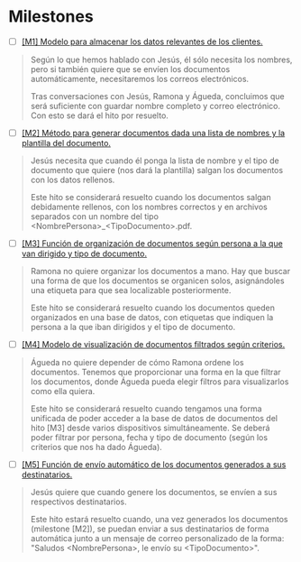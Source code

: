 # Milestones

- [ ] [[M1] Modelo para almacenar los datos relevantes de los clientes.](https://github.com/jmramirezG/WhatCook/milestone/1)
  
>Según lo que hemos hablado con Jesús, él sólo necesita los nombres, pero si también quiere que se envíen los documentos automáticamente, necesitaremos los correos electrónicos.
>
>Tras conversaciones con Jesús, Ramona y Águeda, concluimos que será suficiente con guardar nombre completo y correo electrónico. Con esto se dará el hito por resuelto.

- [ ] [[M2] Método para generar documentos dada una lista de nombres y la plantilla del documento.](https://github.com/jmramirezG/WhatCook/milestone/2)

>Jesús necesita que cuando él ponga la lista de nombre y el tipo de documento que quiere (nos dará la plantilla) salgan los documentos con los datos rellenos.
>
>Este hito se considerará resuelto cuando los documentos salgan debidamente rellenos, con los nombres correctos y en archivos separados con un nombre del tipo \<NombrePersona>_\<TipoDocumento>.pdf.

- [ ] [[M3] Función de organización de documentos según persona a la que van dirigido y tipo de documento.](https://github.com/jmramirezG/WhatCook/milestone/3)

>Ramona no quiere organizar los documentos a mano. Hay que buscar una forma de que los documentos se organicen solos, asignándoles una etiqueta para que sea localizable posteriormente.
>
>Este hito se considerará resuelto cuando los documentos queden organizados en una base de datos, con etiquetas que indiquen la persona a la que iban dirigidos y el tipo de documento.

- [ ] [[M4] Modelo de visualización de documentos filtrados según criterios.](https://github.com/jmramirezG/WhatCook/milestone/4)

>Águeda no quiere depender de cómo Ramona ordene los documentos. Tenemos que proporcionar una forma en la que filtrar los documentos, donde Águeda pueda elegir filtros para visualizarlos como ella quiera.
>
>Este hito se considerará resuelto cuando tengamos una forma unificada de poder acceder a la base de datos de documentos del hito [M3] desde varios dispositivos simultáneamente. Se deberá poder filtrar por persona, fecha y tipo de documento (según los criterios que nos ha dado Águeda).

- [ ] [[M5] Función de envío automático de los documentos generados a sus destinatarios.](https://github.com/jmramirezG/WhatCook/milestone/5)

>Jesús quiere que cuando genere los documentos, se envíen a sus respectivos destinatarios.
>
>Este hito estará resuelto cuando, una vez generados los documentos (milestone [M2]), se puedan enviar a sus destinatarios de forma automática junto a un mensaje de correo personalizado de la forma: "Saludos \<NombrePersona>, le envío su \<TipoDocumento>".
